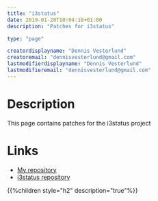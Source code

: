 ```yaml
---
title: "i3status"
date: 2019-01-28T10:04:18+01:00
description: "Patches for i3status"

type: "page"

creatordisplayname: "Dennis Vesterlund"
creatoremail: "dennisvesterlund@gmail.com"
lastmodifierdisplayname: "Dennis Vesterlund"
lastmodifieremail: "dennisvesterlund@gmail.com"
---
```


# Description

This page contains patches for the i3status project

# Links

- <i class='fa fa-github'></i> [My repository](https://github.com/tuggan/i3status)
- <i class='fa fa-github'></i> [i3status repository](https://github.com/i3/i3status)


{{%children style="h2" description="true"%}}

